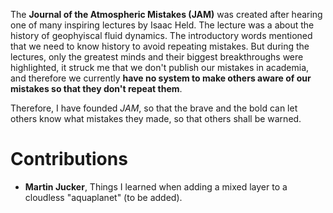 The **Journal of the Atmospheric Mistakes (JAM)** was created after hearing one of many inspiring lectures by Isaac Held.
The lecture was a about the history of geophyiscal fluid dynamics. The introductory words
mentioned that we need to know history to avoid repeating mistakes.
But during the lectures, only the greatest minds and their biggest breakthroughs were highlighted, it struck me that we don't publish our mistakes in academia, and therefore we currently
**have no system to make others aware of our mistakes so that they don't repeat them**.

Therefore, I have founded _JAM_, so that the brave and the bold can let others know what mistakes they made, so that others shall be warned.

# Contributions
- **Martin Jucker**, Things I learned when adding a mixed layer to a cloudless "aquaplanet" (to be added).
